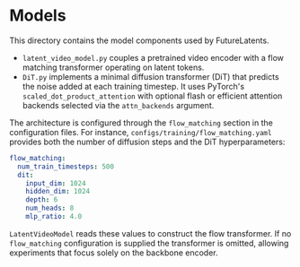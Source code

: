 # Models

This directory contains the model components used by FutureLatents.

- `latent_video_model.py` couples a pretrained video encoder with a
  flow matching transformer operating on latent tokens.
- `DiT.py` implements a minimal diffusion transformer (DiT) that predicts
  the noise added at each training timestep.  It uses PyTorch's
  ``scaled_dot_product_attention`` with optional flash or efficient
  attention backends selected via the ``attn_backends`` argument.

The architecture is configured through the `flow_matching` section in the
configuration files.  For instance, `configs/training/flow_matching.yaml`
provides both the number of diffusion steps and the DiT hyperparameters:

```yaml
flow_matching:
  num_train_timesteps: 500
  dit:
    input_dim: 1024
    hidden_dim: 1024
    depth: 6
    num_heads: 8
    mlp_ratio: 4.0
```

`LatentVideoModel` reads these values to construct the flow transformer.  If no
`flow_matching` configuration is supplied the transformer is omitted, allowing
experiments that focus solely on the backbone encoder.
